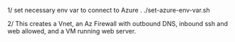 1/ set necessary env var to connect to Azure . ./set-azure-env-var.sh 

2/ This creates a Vnet, an Az Firewall with outbound DNS, inbound ssh and web allowed, and a VM running web server. 
